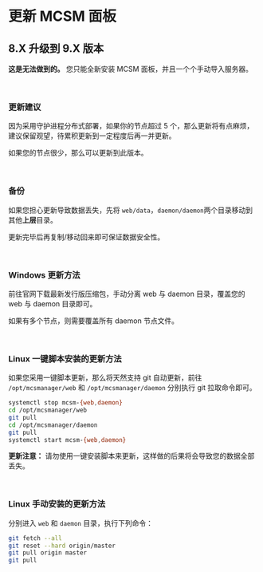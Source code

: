 # 更新 MCSM 面板

## 8.X 升级到 9.X 版本

**这是无法做到的。** 您只能全新安装 MCSM 面板，并且一个个手动导入服务器。

<br />

### 更新建议

因为采用守护进程分布式部署，如果你的节点超过 5 个，那么更新将有点麻烦，建议保留观望，待累积更新到一定程度后再一并更新。

如果您的节点很少，那么可以更新到此版本。

<br />

### 备份

如果您担心更新导致数据丢失，先将 `web/data`，`daemon/daemon`两个目录移动到其他**上层**目录。

更新完毕后再复制/移动回来即可保证数据安全性。

<br />

### Windows 更新方法

前往官网下载最新发行版压缩包，手动分离 web 与 daemon 目录，覆盖您的 web 与 daemon 目录即可。

如果有多个节点，则需要覆盖所有 daemon 节点文件。

<br />

### Linux 一键脚本安装的更新方法

如果您采用一键脚本更新，那么将天然支持 git 自动更新，前往 `/opt/mcsmanager/web` 和 `/opt/mcsmanager/daemon` 分别执行 git 拉取命令即可。

```bash
systemctl stop mcsm-{web,daemon}
cd /opt/mcsmanager/web
git pull
cd /opt/mcsmanager/daemon
git pull
systemctl start mcsm-{web,daemon}
```

**更新注意：** 请勿使用一键安装脚本来更新，这样做的后果将会导致您的数据全部丢失。

<br />

### Linux 手动安装的更新方法

分别进入 `web` 和 `daemon` 目录，执行下列命令：

```bash
git fetch --all
git reset --hard origin/master
git pull origin master
git pull
```

<br />
